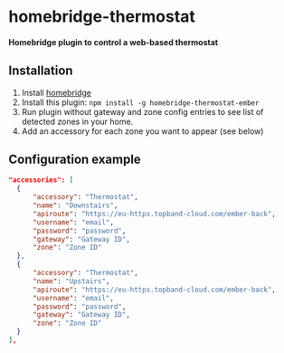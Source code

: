 # homebridge-thermostat

#### Homebridge plugin to control a web-based thermostat

## Installation

1. Install [homebridge](https://github.com/nfarina/homebridge#installation-details)
2. Install this plugin: `npm install -g homebridge-thermostat-ember`
3. Run plugin without gateway and zone config entries to see list of detected zones in your home.
3. Add an accessory for each zone you want to appear (see below)

## Configuration example

```json
"accessories": [
  {
      "accessory": "Thermostat",
      "name": "Downstairs",
      "apiroute": "https://eu-https.topband-cloud.com/ember-back",
      "username": "email",
      "password": "password",
      "gateway": "Gateway ID",
      "zone": "Zone ID"
  },
  {
      "accessory": "Thermostat",
      "name": "Upstairs",
      "apiroute": "https://eu-https.topband-cloud.com/ember-back",
      "username": "email",
      "password": "password",
      "gateway": "Gateway ID",
      "zone": "Zone ID"
  }
],
```
